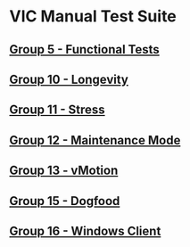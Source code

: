 VIC Manual Test Suite
=======


[Group 5 - Functional Tests](Group5-Functional-Tests/TestCases.md)
-
[Group 10 - Longevity](Group10-Longevity/TestCases.md)
-
[Group 11 - Stress](Group11-Stress/TestCases.md)
-
[Group 12 - Maintenance Mode](Group12-Maintenance-Mode/TestCases.md)
-
[Group 13 - vMotion](Group13-vMotion/TestCases.md)
-
[Group 15 - Dogfood](Group15-Dogfood/TestCases.md)
-
[Group 16 - Windows Client](Group16-WindowsClient/TestCases.md)
-